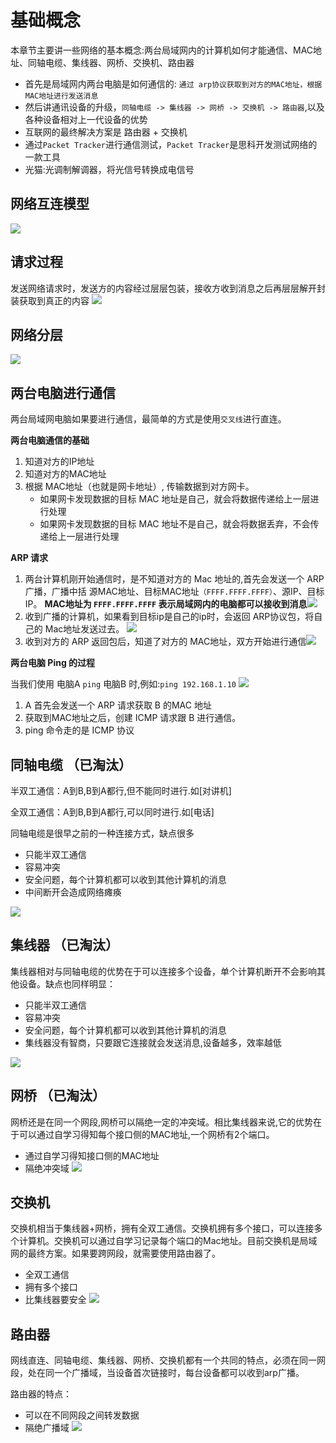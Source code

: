 # 基础概念
本章节主要讲一些网络的基本概念:两台局域网内的计算机如何才能通信、MAC地址、同轴电缆、集线器、网桥、交换机、路由器

* 首先是局域网内两台电脑是如何通信的: `通过 arp协议获取到对方的MAC地址，根据MAC地址进行发送消息`
* 然后讲通讯设备的升级，`同轴电缆 -> 集线器 -> 网桥 -> 交换机 -> 路由器`,以及各种设备相对上一代设备的优势
* 互联网的最终解决方案是 路由器 + 交换机 
* 通过`Packet Tracker`进行通信测试，`Packet Tracker`是思科开发测试网络的一款工具
* 光猫:光调制解调器，将光信号转换成电信号

## 网络互连模型
![](../network/imgs/network_10.jpg)

## 请求过程
发送网络请求时，发送方的内容经过层层包装，接收方收到消息之后再层层解开封装获取到真正的内容
![](../network/imgs/network_12.jpg)

## 网络分层
![](../network/imgs/network_11.jpg)

## 两台电脑进行通信
两台局域网电脑如果要进行通信，最简单的方式是使用`交叉线`进行直连。

**两台电脑通信的基础**

1. 知道对方的IP地址
2. 知道对方的MAC地址
3. 根据 MAC地址（也就是网卡地址）, 传输数据到对方网卡。
   * 如果网卡发现数据的目标 MAC 地址是自己，就会将数据传递给上一层进行处理
   * 如果网卡发现数据的目标 MAC 地址不是自己，就会将数据丢弃，不会传递给上一层进行处理

**ARP 请求**
1. 两台计算机刚开始通信时，是不知道对方的 Mac 地址的,首先会发送一个 ARP 广播，广播中括 源MAC地址、目标MAC地址`（FFFF.FFFF.FFFF）`、源IP、目标IP。 **MAC地址为 `FFFF.FFFF.FFFF` 表示局域网内的电脑都可以接收到消息**![](../network/imgs/network_2.jpg)
2. 收到广播的计算机，如果看到目标ip是自己的ip时，会返回 ARP协议包，将自己的 Mac地址发送过去。
![](../network/imgs/network_3.jpg)
1. 收到对方的 ARP 返回包后，知道了对方的 MAC地址，双方开始进行通信![](../network/imgs/network_4.jpg)

**两台电脑 Ping 的过程**

当我们使用 电脑A `ping` 电脑B 时,例如:`ping 192.168.1.10`
![](../network/imgs/network_1.jpg)
1. A 首先会发送一个 ARP 请求获取 B 的MAC 地址
2. 获取到MAC地址之后，创建 ICMP 请求跟 B 进行通信。
3. ping 命令走的是 ICMP 协议

## 同轴电缆 （已淘汰）
半双工通信：A到B,B到A都行,但不能同时进行.如[对讲机]

全双工通信：A到B,B到A都行,可以同时进行.如[电话]

同轴电缆是很早之前的一种连接方式，缺点很多
* 只能半双工通信
* 容易冲突
* 安全问题，每个计算机都可以收到其他计算机的消息
* 中间断开会造成网络瘫痪


![](../network/imgs/network_5.jpg)

## 集线器 （已淘汰） 
集线器相对与同轴电缆的优势在于可以连接多个设备，单个计算机断开不会影响其他设备。缺点也同样明显：
* 只能半双工通信
* 容易冲突
* 安全问题，每个计算机都可以收到其他计算机的消息
* 集线器没有智商，只要跟它连接就会发送消息,设备越多，效率越低

![](../network/imgs/network_6.jpg)

## 网桥 （已淘汰）
网桥还是在同一个网段,网桥可以隔绝一定的冲突域。相比集线器来说,它的优势在于可以通过自学习得知每个接口侧的MAC地址,一个网桥有2个端口。
* 通过自学习得知接口侧的MAC地址
* 隔绝冲突域
![](../network/imgs/network_7.jpg)

## 交换机
交换机相当于集线器+网桥，拥有全双工通信。交换机拥有多个接口，可以连接多个计算机。交换机可以通过自学习记录每个端口的Mac地址。目前交换机是局域网的最终方案。如果要跨网段，就需要使用路由器了。
* 全双工通信
* 拥有多个接口
* 比集线器要安全
![](../network/imgs/network_8.jpg)

## 路由器
网线直连、同轴电缆、集线器、网桥、交换机都有一个共同的特点，必须在同一网段，处在同一个广播域，当设备首次链接时，每台设备都可以收到arp广播。

路由器的特点：
* 可以在不同网段之间转发数据
* 隔绝广播域
![](../network/imgs/network_9.jpg)
